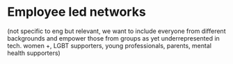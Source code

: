 # Employee led networks
(not specific to eng but relevant, we want to include everyone from different backgrounds and empower those from groups as yet underrepresented in tech. women +, LGBT supporters, young professionals, parents, mental health supporters)
